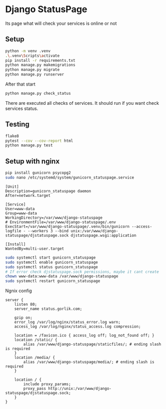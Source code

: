 # Django StatusPage

Its page what will check your services is online or not

## Setup

```sh
python -m venv .venv
.\.venv\Scripts\activate
pip install -r requirements.txt
python manage.py makemigrations
python manage.py migrate
python manage.py runserver
```

After that start

```sh
python manage.py check_status
```

There are executed all checks of services. It should run if you want check services status.

## Testing

```sh
flake8
pytest --cov --cov-report html
python manage.py test
```

## Setup with nginx

```sh
pip install gunicorn psycopg2
sudo nano /etc/systemd/system/gunicorn_statuspage.service
```

```
[Unit]
Description=gunicorn_statuspage daemon
After=network.target

[Service]
User=www-data
Group=www-data
WorkingDirectory=/var/www/django-statuspage
# EnvironmentFile=/var/www/django-statuspage/.env
ExecStart=/var/www/django-statuspage/.venv/bin/gunicorn --access-logfile - --workers 3 --bind unix:/var/www/django-statuspage/djstatuspage.sock djstatuspage.wsgi:application

[Install]
WantedBy=multi-user.target

```

```sh
sudo systemctl start gunicorn_statuspage
sudo systemctl enable gunicorn_statuspage
sudo systemctl status gunicorn_statuspage
# If error check djstatuspage.sock permissions, maybe it cant create
chown www-data:www-data /var/www/django-statuspage
sudo systemctl restart gunicorn_statuspage
```

Ngnix config

```
server {
    listen 80;
    server_name status.gorlik.com;

    gzip on;
    error_log /var/log/nginx/status_error.log warn;
    access_log /var/log/nginx/status_access.log compression;

    location = /favicon.ico { access_log off; log_not_found off; }
    location /static/ {
        alias /var/www/django-statuspage/staticfiles/; # ending slash is required
    }
    location /media/ {
        alias /var/www/django-statuspage/media/; # ending slash is required
    }

    location / {
        include proxy_params;
        proxy_pass http://unix:/var/www/django-statuspage/djstatuspage.sock;
    }
}
```
